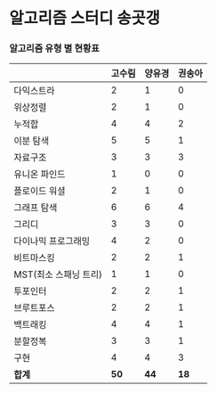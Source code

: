 # 알고리즘 스터디 송곳갱 

### 알고리즘 유형 별 현황표 

|                | 고수림    | 양유경    | 권송아    |
|:---------------|:-------|:-------|:-------|
| 다익스트라          | 2      | 1      | 0      |
| 위상정렬           | 2      | 1      | 0      |
| 누적합            | 4      | 4      | 2      |
| 이분 탐색          | 5      | 5      | 1      |
| 자료구조           | 3      | 3      | 3      |
| 유니온 파인드        | 1      | 0      | 0      |
| 플로이드 워셜        | 2      | 1      | 0      |
| 그래프 탐색         | 6      | 6      | 4      |
| 그리디            | 3      | 3      | 0      |
| 다이나믹 프로그래밍     | 4      | 2      | 0      |
| 비트마스킹          | 2      | 2      | 1      |
| MST(최소 스패닝 트리) | 1      | 1      | 0      |
| 투포인터           | 2      | 2      | 1      |
| 브루트포스          | 2      | 2      | 1      |
| 백트래킹           | 4      | 4      | 1      |
| 분할정복           | 3      | 3      | 1      |
| 구현             | 4      | 4      | 3      |
| **합계**         | **50** | **44** | **18** |